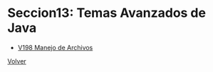# Seccion13: Temas Avanzados de Java
* [V198 Manejo de Archivos](V198_Manejo_de_Archivos_en_Java/src/archivos/CrearArchivo.java)

[Volver](../)